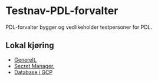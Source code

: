 # Testnav-PDL-forvalter
PDL-forvalter bygger og vedlikeholder testpersoner for PDL.

## Lokal kjøring
* [Generelt.](../../docs/modules/ROOT/pages/local/local_general.adoc)
* [Secret Manager.](../../docs/modules/ROOT/pages/local/local_secretmanager.adoc)
* [Database i GCP](../../docs/modules/ROOT/pages/local/gcp_db.adoc)